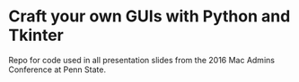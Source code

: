 # Craft your own GUIs with Python and Tkinter

Repo for code used in all presentation slides from the 2016 Mac Admins Conference at Penn State.